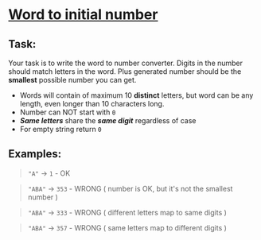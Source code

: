 # [Word to initial number](https://www.codewars.com/kata/word-to-initial-number "https://www.codewars.com/kata/5bb148b840196d1be50000b1")

## Task:

Your task is to write the word to number converter. Digits in the number should match letters in the
word. Plus generated number should be the **smallest** possible number you can get.

- Words will contain of maximum 10 **distinct** letters, but word can be any length, even longer
  than 10 characters long.
- Number can NOT start with `0`
- ***Same letters*** share the ***same digit*** regardless of case
- For empty string return `0`

## Examples:

> `"A"` -> `1` - OK

> `"ABA"` -> `353` - WRONG ( number is OK, but it's not the smallest number )

> `"ABA"` -> `333` - WRONG  ( different letters map to same digits )

> `"ABA"` -> `357` - WRONG  ( same letters map to different digits )